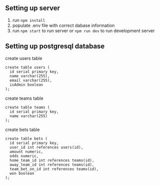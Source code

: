 ## Setting up server

1. run `npm install`
2. populate .env file with correct dabase information
3. run `npm start` to run server or `npm run dev` to run development server

## Setting up postgresql database

create users table

```
create table users (
  id serial primary key,
  name varchar(255),
  email varchar(255),
  isAdmin boolean
);
```

create teams table

```
create table teams (
  id serial primary key,
  name varchar(255)
);

```

create bets table

```
create table bets (
  id serial primary key,
  user_id int references users(id),
  amount numeric,
  odds numeric,
  home_team_id int references teams(id),
  away_team_id int references teams(id),
  team_bet_on_id int references teams(id),
  won boolean
);
```
